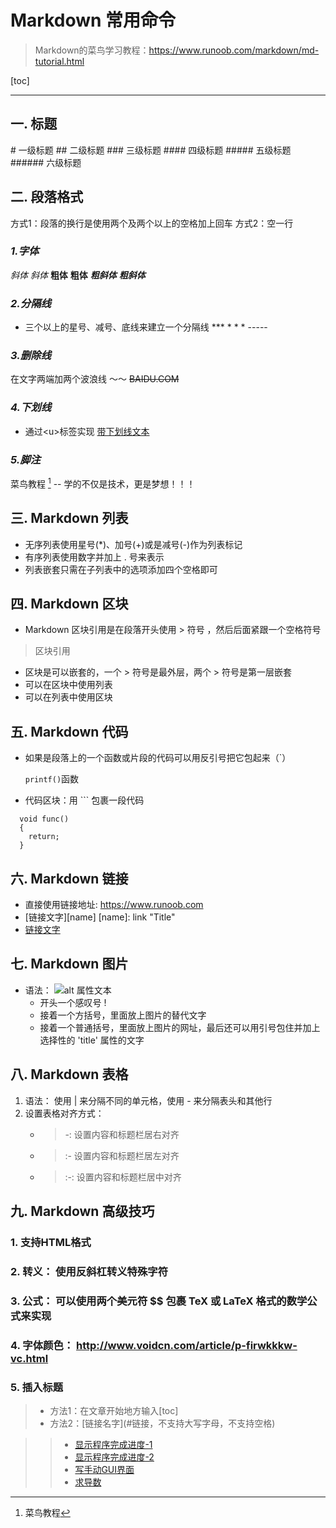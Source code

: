 # Markdown 常用命令
> Markdown的菜鸟学习教程：https://www.runoob.com/markdown/md-tutorial.html


[toc]

------
## 一. 标题
\# 一级标题
\## 二级标题
\### 三级标题
\#### 四级标题
\##### 五级标题
\###### 六级标题  


## 二. 段落格式
方式1：段落的换行是使用两个及两个以上的空格加上回车
方式2：空一行


### *1.字体*
*斜体*
_斜体_
**粗体**
__粗体__
***粗斜体***
___粗斜体___


### *2.分隔线*
* 三个以上的星号、减号、底线来建立一个分隔线
\***
\* * *
\-----


### *3.删除线*
在文字两端加两个波浪线 ～～
~~BAIDU.COM~~


### *4.下划线*
* 通过\<u>标签实现
<u>带下划线文本</u>


### *5.脚注*
菜鸟教程 [^RUNOOB] -- 学的不仅是技术，更是梦想！！！
[^RUNOOB]: 菜鸟教程 



## 三.  Markdown 列表
* 无序列表使用星号(*)、加号(+)或是减号(-)作为列表标记
* 有序列表使用数字并加上 . 号来表示
* 列表嵌套只需在子列表中的选项添加四个空格即可


## 四. Markdown 区块
* Markdown 区块引用是在段落开头使用 > 符号 ，然后后面紧跟一个空格符号
> 区块引用
* 区块是可以嵌套的，一个 > 符号是最外层，两个 > 符号是第一层嵌套
* 可以在区块中使用列表
* 可以在列表中使用区块


## 五. Markdown 代码
* 如果是段落上的一个函数或片段的代码可以用反引号把它包起来（`）  

  `printf()`函数

* 代码区块：用 ``` 包裹一段代码
```
  void func()
  {
    return;
  }
```

## 六. Markdown 链接
* 直接使用链接地址: <https://www.runoob.com>
* [链接文字][name]
  [name]: link "Title"
* [链接文字](链接网址 "标题")


## 七. Markdown 图片
* 语法： ![alt 属性文本](图片地址)
  * 开头一个感叹号 !
  * 接着一个方括号，里面放上图片的替代文字
  * 接着一个普通括号，里面放上图片的网址，最后还可以用引号包住并加上选择性的 'title' 属性的文字


## 八. Markdown 表格
1. 语法： 使用 | 来分隔不同的单元格，使用 - 来分隔表头和其他行
2. 设置表格对齐方式： 
   * > -:  设置内容和标题栏居右对齐
   * > :-  设置内容和标题栏居左对齐
   * > :-: 设置内容和标题栏居中对齐


## 九. Markdown 高级技巧
### 1. 支持HTML格式
### 2. 转义： 使用反斜杠转义特殊字符
### 3. 公式： 可以使用两个美元符 \$\$ 包裹 TeX 或 LaTeX 格式的数学公式来实现  
### 4. 字体颜色： <http://www.voidcn.com/article/p-firwkkkw-vc.html>
### 5. 插入标题
>+ 方法1：在文章开始地方输入[toc]
>+ 方法2：\[链接名字](#链接，不支持大写字母，不支持空格)
<!--ts-->
>>* [显示程序完成进度-1](#显示程序完成进度-1)
>>* [显示程序完成进度-2](#显示程序完成进度-2)
>>* [写手动GUI界面](#写手动gui界面)
>>* [求导数](#求导数)
<!--te-->
